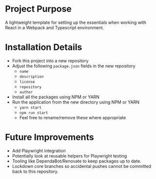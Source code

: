 # Project Purpose

A lightweight template for setting up the essentials when working with React in a Webpack and Typescript environment.

# Installation Details

- Fork this project into a new repository
- Adjust the following `package.json` fields in the new repository
    - `name`
    - `description`
    - `license`
    - `repository`
    - `author`
- Install all the packages using NPM or YARN
- Run the application from the new directory using NPM or YARN
    - `yarn start`
    - `npm run start`
    - Feel free to rename/remove these where appropriate

# Future Improvements

- Add Playwright integration
- Potentially look at reusable helpers for Playwright testing
- Tooling like DependaBot/Renovate to keep packages up to date.
- Lockdown core branches so accidental pushes cannot be committed back to this repository.